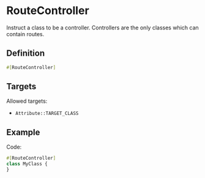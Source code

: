 # RouteController

Instruct a class to be a controller.
Controllers are the only classes which can contain routes.

## Definition
```php
#[RouteController]
```

## Targets

Allowed targets:
- `Attribute::TARGET_CLASS`

## Example

Code:
```php
#[RouteController]
class MyClass {
}
```
